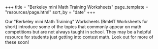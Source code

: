 +++
title = "Berkeley mini Math Training Worksheets"
page_template = "resources/page.html"
sort_by = "date"
+++

Our "Berkeley mini Math Training" Worksheets (BmMT Worksheets for short) introduce some of the topics that commonly appear on math competitions but are not always taught in school. They may be a helpful resource for students just getting into contest math. Look out for more of these soon!

